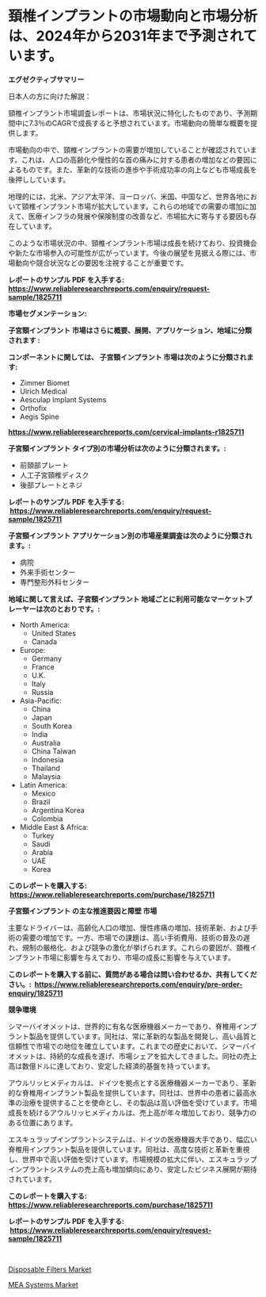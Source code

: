 <p><h1>頚椎インプラントの市場動向と市場分析は、2024年から2031年まで予測されています。</h1></p><p><strong>エグゼクティブサマリー</strong></p>
<p><p>日本人の方に向けた解説：</p><p>頸椎インプラント市場調査レポートは、市場状況に特化したものであり、予測期間中に7.3％のCAGRで成長すると予想されています。市場動向の簡単な概要を提供します。</p><p>市場動向の中で、頸椎インプラントの需要が増加していることが確認されています。これは、人口の高齢化や慢性的な首の痛みに対する患者の増加などの要因によるものです。また、革新的な技術の進歩や手術成功率の向上なども市場成長を後押ししています。</p><p>地理的には、北米、アジア太平洋、ヨーロッパ、米国、中国など、世界各地において頸椎インプラント市場が拡大しています。これらの地域での需要の増加に加えて、医療インフラの発展や保険制度の改善など、市場拡大に寄与する要因も存在しています。</p><p>このような市場状況の中、頸椎インプラント市場は成長を続けており、投資機会や新たな市場参入の可能性が広がっています。今後の展望を見据える際には、市場動向や競合状況などの要因を注視することが重要です。</p></p>
<p><strong>レポートのサンプル PDF を入手する: <a href="https://www.reliableresearchreports.com/enquiry/request-sample/1825711">https://www.reliableresearchreports.com/enquiry/request-sample/1825711</a></strong></p>
<p><strong>市場セグメンテーション:</strong></p>
<p><strong> 子宮頸インプラント 市場はさらに概要、展開、アプリケーション、地域に分類されます :</strong></p>
<p><strong>コンポーネントに関しては、 子宮頸インプラント 市場は次のように分類されます: &nbsp;</strong></p>
<p><ul><li>Zimmer Biomet</li><li>Ulrich Medical</li><li>Aesculap Implant Systems</li><li>Orthofix</li><li>Aegis Spine</li></ul></p>
<p><strong><a href="https://www.reliableresearchreports.com/cervical-implants-r1825711">https://www.reliableresearchreports.com/cervical-implants-r1825711</a></strong></p>
<p><strong> 子宮頸インプラント タイプ別の市場分析は次のように分類されます。:</strong></p>
<p><ul><li>前頸部プレート</li><li>人工子宮頸椎ディスク</li><li>後部プレートとネジ</li></ul></p>
<p><strong>レポートのサンプル PDF を入手する: &nbsp;<a href="https://www.reliableresearchreports.com/enquiry/request-sample/1825711">https://www.reliableresearchreports.com/enquiry/request-sample/1825711</a></strong></p>
<p><strong> 子宮頸インプラント アプリケーション別の市場産業調査は次のように分類されます。:</strong></p>
<p><ul><li>病院</li><li>外来手術センター</li><li>専門整形外科センター</li></ul></p>
<p><strong>地域に関して言えば、子宮頸インプラント 地域ごとに利用可能なマーケットプレーヤーは次のとおりです。:</strong></p>
<p><ul>
    <li>
        North America:
        <ul>
            <li>United States</li>
            <li>Canada</li>
        </ul>
    </li>
    <li>
        Europe:
        <ul>
            <li>Germany</li>
            <li>France</li>
            <li>U.K.</li>
            <li>Italy</li>
            <li>Russia</li>
        </ul>
    </li>
    <li>
        Asia-Pacific:
        <ul>
            <li>China</li>
            <li>Japan</li>
            <li>South Korea</li>
            <li>India</li>
            <li>Australia</li>
            <li>China Taiwan</li>
            <li>Indonesia</li>
            <li>Thailand</li>
            <li>Malaysia</li>
        </ul>
    </li>
    <li>
        Latin America:
        <ul>
            <li>Mexico</li>
            <li>Brazil</li>
            <li>Argentina Korea</li>
            <li>Colombia</li>
        </ul>
    </li>
    <li>
        Middle East & Africa:
        <ul>
            <li>Turkey</li>
            <li>Saudi</li>
            <li>Arabia</li>
            <li>UAE</li>
            <li>Korea</li>
        </ul>
    </li>
    </ul></p>
<p><strong>このレポートを購入する: &nbsp;<a href="https://www.reliableresearchreports.com/purchase/1825711">https://www.reliableresearchreports.com/purchase/1825711</a></strong></p>
<p><strong>子宮頸インプラント の主な推進要因と障壁 市場</strong></p>
<p><p>主要なドライバーは、高齢化人口の増加、慢性疼痛の増加、技術革新、および手術の需要の増加です。一方、市場での課題は、高い手術費用、技術の普及の遅れ、規制の厳格化、および競争の激化が挙げられます。これらの要因が、頚椎インプラント市場に影響を与えており、市場の成長に影響を与えています。</p></p>
<p><strong>このレポートを購入する前に、質問がある場合は問い合わせるか、共有してください。:&nbsp; <a href="https://www.reliableresearchreports.com/enquiry/pre-order-enquiry/1825711">https://www.reliableresearchreports.com/enquiry/pre-order-enquiry/1825711</a></strong></p>
<p><strong>競争環境</strong></p>
<p><p>シマーバイオメットは、世界的に有名な医療機器メーカーであり、脊椎用インプラント製品を提供しています。同社は、常に革新的な製品を開発し、高い品質と信頼性で市場での地位を確立しています。これまでの歴史において、シマーバイオメットは、持続的な成長を遂げ、市場シェアを拡大してきました。同社の売上高は数億ドルに達しており、安定した経済的基盤を持っています。</p><p>アウルリッヒメディカルは、ドイツを拠点とする医療機器メーカーであり、革新的な脊椎用インプラント製品を提供しています。同社は、世界中の患者に最高水準の治療を提供することを使命とし、その製品は高い評価を受けています。市場成長を続けるアウルリッヒメディカルは、売上高が年々増加しており、競争力のある位置にあります。</p><p>エスキュラップインプラントシステムは、ドイツの医療機器大手であり、幅広い脊椎用インプラント製品を提供しています。同社は、高度な技術と革新を重視し、世界中で高い評価を受けています。市場規模の拡大に伴い、エスキュラップインプラントシステムの売上高も増加傾向にあり、安定したビジネス展開が期待されています。</p></p>
<p><strong>このレポートを購入する: &nbsp; <a href="https://www.reliableresearchreports.com/purchase/1825711">https://www.reliableresearchreports.com/purchase/1825711</a></strong></p>
<p><strong>レポートのサンプル PDF を入手する: &nbsp;<a href="https://www.reliableresearchreports.com/enquiry/request-sample/1825711">https://www.reliableresearchreports.com/enquiry/request-sample/1825711</a></strong><strong></strong></p>
<p>&nbsp;</p>
<p><p><a href="https://view.publitas.com/reportprime-1/disposable-filters-market-the-key-to-successful-business-strategy-forecast-till-2031/">Disposable Filters Market</a></p><p><a href="https://metal-farmhouse-e95.notion.site/Analyzing-MEA-Systems-Market-Global-Industry-Perspective-and-Forecast-2024-to-2031-81519874146a4bbf85301c4150a58786">MEA Systems Market</a></p></p>